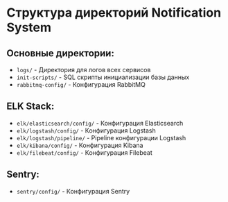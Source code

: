 #  Структура директорий Notification System

## Основные директории:
- `logs/` - Директория для логов всех сервисов
- `init-scripts/` - SQL скрипты инициализации базы данных
- `rabbitmq-config/` - Конфигурация RabbitMQ

## ELK Stack:
- `elk/elasticsearch/config/` - Конфигурация Elasticsearch
- `elk/logstash/config/` - Конфигурация Logstash
- `elk/logstash/pipeline/` - Pipeline конфигурации Logstash
- `elk/kibana/config/` - Конфигурация Kibana
- `elk/filebeat/config/` - Конфигурация Filebeat

## Sentry:
- `sentry/config/` - Конфигурация Sentry
